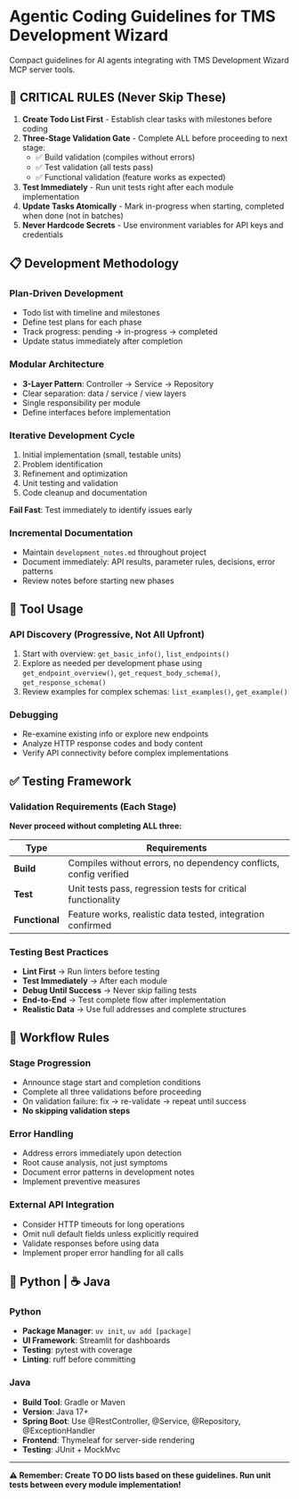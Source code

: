 # Agentic Coding Guidelines for TMS Development Wizard

Compact guidelines for AI agents integrating with TMS Development Wizard MCP server tools.

## 🎯 CRITICAL RULES (Never Skip These)

1. **Create Todo List First** - Establish clear tasks with milestones before coding
2. **Three-Stage Validation Gate** - Complete ALL before proceeding to next stage:
   - ✅ Build validation (compiles without errors)
   - ✅ Test validation (all tests pass)
   - ✅ Functional validation (feature works as expected)
3. **Test Immediately** - Run unit tests right after each module implementation
4. **Update Tasks Atomically** - Mark in-progress when starting, completed when done (not in batches)
5. **Never Hardcode Secrets** - Use environment variables for API keys and credentials

## 📋 Development Methodology

### Plan-Driven Development
- Todo list with timeline and milestones
- Define test plans for each phase
- Track progress: pending → in-progress → completed
- Update status immediately after completion

### Modular Architecture
- **3-Layer Pattern**: Controller → Service → Repository
- Clear separation: data / service / view layers
- Single responsibility per module
- Define interfaces before implementation

### Iterative Development Cycle
1. Initial implementation (small, testable units)
2. Problem identification
3. Refinement and optimization
4. Unit testing and validation
5. Code cleanup and documentation

**Fail Fast**: Test immediately to identify issues early

### Incremental Documentation
- Maintain `development_notes.md` throughout project
- Document immediately: API results, parameter rules, decisions, error patterns
- Review notes before starting new phases

## 🔧 Tool Usage

### API Discovery (Progressive, Not All Upfront)
1. Start with overview: `get_basic_info()`, `list_endpoints()`
2. Explore as needed per development phase using `get_endpoint_overview()`, `get_request_body_schema()`, `get_response_schema()`
3. Review examples for complex schemas: `list_examples()`, `get_example()`

### Debugging
- Re-examine existing info or explore new endpoints
- Analyze HTTP response codes and body content
- Verify API connectivity before complex implementations

## ✅ Testing Framework

### Validation Requirements (Each Stage)
**Never proceed without completing ALL three:**

| Type | Requirements |
|------|-------------|
| **Build** | Compiles without errors, no dependency conflicts, config verified |
| **Test** | Unit tests pass, regression tests for critical functionality |
| **Functional** | Feature works, realistic data tested, integration confirmed |

### Testing Best Practices
- **Lint First** → Run linters before testing
- **Test Immediately** → After each module
- **Debug Until Success** → Never skip failing tests
- **End-to-End** → Test complete flow after implementation
- **Realistic Data** → Use full addresses and complete structures

## 🔄 Workflow Rules

### Stage Progression
- Announce stage start and completion conditions
- Complete all three validations before proceeding
- On validation failure: fix → re-validate → repeat until success
- **No skipping validation steps**

### Error Handling
- Address errors immediately upon detection
- Root cause analysis, not just symptoms
- Document error patterns in development notes
- Implement preventive measures

### External API Integration
- Consider HTTP timeouts for long operations
- Omit null default fields unless explicitly required
- Validate responses before using data
- Implement proper error handling for all calls


## 🐍 Python | ☕ Java

### Python
- **Package Manager**: `uv init`, `uv add [package]`
- **UI Framework**: Streamlit for dashboards
- **Testing**: pytest with coverage
- **Linting**: ruff before committing

### Java
- **Build Tool**: Gradle or Maven
- **Version**: Java 17+
- **Spring Boot**: Use @RestController, @Service, @Repository, @ExceptionHandler
- **Frontend**: Thymeleaf for server-side rendering
- **Testing**: JUnit + MockMvc

---

**⚠️ Remember: Create TO DO lists based on these guidelines. Run unit tests between every module implementation!**

